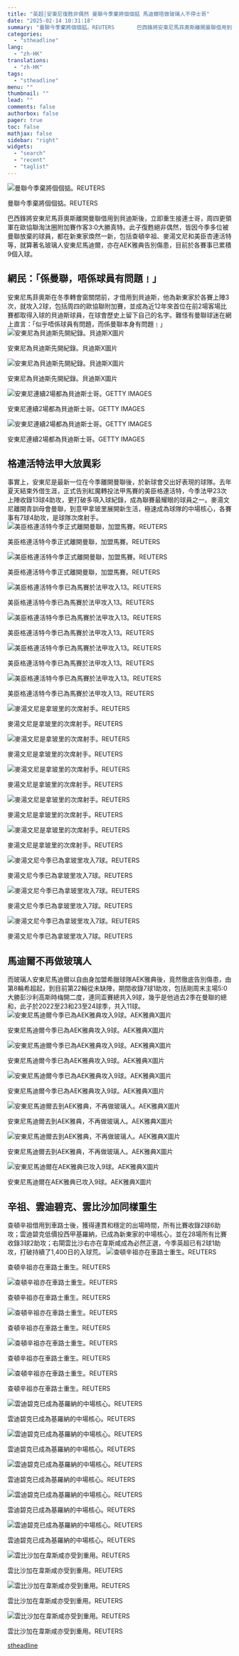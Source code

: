 ```yaml
---
title: "英超│安東尼復甦非偶然 曼聯今季棄將個個掂 馬迪爾唔做玻璃人不停士哥"
date: "2025-02-14 10:31:18"
summary: "曼聯今季棄將個個掂。REUTERS       巴西鋒將安東尼馬菲奧斯離開曼聯借用到貝迪斯後..."
categories:
  - "stheadline"
lang:
  - "zh-HK"
translations:
  - "zh-HK"
tags:
  - "stheadline"
menu: ""
thumbnail: ""
lead: ""
comments: false
authorbox: false
pager: true
toc: false
mathjax: false
sidebar: "right"
widgets:
  - "search"
  - "recent"
  - "taglist"
---
```


![曼聯今季棄將個個掂。REUTERS](https://image.stheadline.com/f/680p0/0x0/100/none/5128c0e357e66e65d3b097460ed3f117/stheadline/inewsmedia/20250214/_2025021409561257952.jpg)

曼聯今季棄將個個掂。REUTERS




巴西鋒將安東尼馬菲奧斯離開曼聯借用到貝迪斯後，立即重生接連士哥，周四更領軍在歐協聯淘汰圈附加賽作客3:0大勝真特。此子復甦絕非偶然，皆因今季多位被曼聯放棄的球員，都在新東家煥然一新，包括查頓辛祖、麥湯文尼和美臣杏連活特等，就算著名玻璃人安東尼馬迪爾，亦在AEK雅典告別傷患，目前於各賽事已累積9個入球。

網民：「係曼聯，唔係球員有問題﹗」
-----------------

安東尼馬菲奧斯在冬季轉會窗關閉前，才借用到貝迪斯，他為新東家於各賽上陣3次，就攻入2球，包括周四的歐協聯附加賽，並成為近12年來首位在前2場客場比賽都取得入球的貝迪斯球員，在球會歷史上留下自己的名字。難怪有曼聯球迷在網上直言：「似乎唔係球員有問題，而係曼聯本身有問題﹗」
 ![安東尼為貝迪斯先開紀錄。貝迪斯X圖片](https://image.hkhl.hk/f/1024p0/0x0/100/none/08adcb14ee8a056015a8782b905e2445/2025-02/1_48.jpg)


安東尼為貝迪斯先開紀錄。貝迪斯X圖片



 ![安東尼為貝迪斯先開紀錄。貝迪斯X圖片](https://image.hkhl.hk/f/1024p0/0x0/100/none/9c48d949a72644f7e3a3e5a635a9c739/2025-02/2_53.jpg)


安東尼為貝迪斯先開紀錄。貝迪斯X圖片



 ![安東尼連續2場都為貝迪斯士哥。GETTY IMAGES](https://image.hkhl.hk/f/1024p0/0x0/100/none/e75412b3a2d0e5623279ba679c2aad1f/2025-02/3_39.jpg)


安東尼連續2場都為貝迪斯士哥。GETTY IMAGES



 ![安東尼連續2場都為貝迪斯士哥。GETTY IMAGES](https://image.hkhl.hk/f/1024p0/0x0/100/none/2be18bdf01128e33cf04425306b835d9/2025-02/4_43.jpg)


安東尼連續2場都為貝迪斯士哥。GETTY IMAGES




格連活特法甲大放異彩
----------

事實上，安東尼是最新一位在今季離開曼聯後，於新球會交出好表現的球隊。去年夏天結束外借生涯，正式告別紅魔轉投法甲馬賽的美臣格連活特，今季法甲23次上陣收錄13球4助攻，更打破多項入球紀錄，成為聯賽最耀眼的球員之一。麥湯文尼離開青訓母會曼聯，到意甲拿玻里展開新生活，極速成為球隊的中場核心，各賽事有7球4助攻，是球隊次席射手。
 ![美臣格連活特今季正式離開曼聯，加盟馬賽。REUTERS](https://image.hkhl.hk/f/1024p0/0x0/100/none/254b1de36c776a81426c5d5d86722e22/2025-02/6_26.JPG)


美臣格連活特今季正式離開曼聯，加盟馬賽。REUTERS



 ![美臣格連活特今季正式離開曼聯，加盟馬賽。REUTERS](https://image.hkhl.hk/f/1024p0/0x0/100/none/9d32c49031d70b1d5b5ecaaa28e2af45/2025-02/5_26.JPG)


美臣格連活特今季正式離開曼聯，加盟馬賽。REUTERS



 ![美臣格連活特今季已為馬賽於法甲攻入13。REUTERS](https://image.hkhl.hk/f/1024p0/0x0/100/none/f384dcbdbb67aee2941055baca92bee8/2025-02/4_26.JPG)


美臣格連活特今季已為馬賽於法甲攻入13。REUTERS



 ![美臣格連活特今季已為馬賽於法甲攻入13。REUTERS](https://image.hkhl.hk/f/1024p0/0x0/100/none/d0b1b65c93f802bf4c4b6fa5e495c496/2025-02/3_25.JPG)


美臣格連活特今季已為馬賽於法甲攻入13。REUTERS



 ![美臣格連活特今季已為馬賽於法甲攻入13。REUTERS](https://image.hkhl.hk/f/1024p0/0x0/100/none/76d367562619934f2e8d996205c8ff95/2025-02/2_13.JPG)


美臣格連活特今季已為馬賽於法甲攻入13。REUTERS



 ![美臣格連活特今季已為馬賽於法甲攻入13。REUTERS](https://image.hkhl.hk/f/1024p0/0x0/100/none/d05f0fbb17a4bf092985d166c3ba2bd3/2025-02/1_27.JPG)


美臣格連活特今季已為馬賽於法甲攻入13。REUTERS



 ![麥湯文尼是拿玻里的次席射手。REUTERS](https://image.hkhl.hk/f/1024p0/0x0/100/none/bdf81e42a899fa7897c6f1c2c56aa941/2025-02/14_22.JPG)


麥湯文尼是拿玻里的次席射手。REUTERS



 ![麥湯文尼是拿玻里的次席射手。REUTERS](https://image.hkhl.hk/f/1024p0/0x0/100/none/e00509b3ce9898372a6a409d2be5fef3/2025-02/13_23.JPG)


麥湯文尼是拿玻里的次席射手。REUTERS



 ![麥湯文尼是拿玻里的次席射手。REUTERS](https://image.hkhl.hk/f/1024p0/0x0/100/none/cb18320bb330cc030a479a764ddf84b9/2025-02/12_26.JPG)


麥湯文尼是拿玻里的次席射手。REUTERS



 ![麥湯文尼是拿玻里的次席射手。REUTERS](https://image.hkhl.hk/f/1024p0/0x0/100/none/d07a22a2817b54d65f77eb44ae659e57/2025-02/11_25.JPG)


麥湯文尼是拿玻里的次席射手。REUTERS



 ![麥湯文尼是拿玻里的次席射手。REUTERS](https://image.hkhl.hk/f/1024p0/0x0/100/none/24f3f595038793a77e149ad419ec0671/2025-02/10_25.JPG)


麥湯文尼是拿玻里的次席射手。REUTERS



 ![麥湯文尼今季已為拿玻里攻入7球。REUTERS](https://image.hkhl.hk/f/1024p0/0x0/100/none/c3caa576c0cd4c2c0edcb13a00f821f7/2025-02/9_21.JPG)


麥湯文尼今季已為拿玻里攻入7球。REUTERS



 ![麥湯文尼今季已為拿玻里攻入7球。REUTERS](https://image.hkhl.hk/f/1024p0/0x0/100/none/75b4008dcd6d90433e579beb654e526e/2025-02/8_20.JPG)


麥湯文尼今季已為拿玻里攻入7球。REUTERS



 ![麥湯文尼今季已為拿玻里攻入7球。REUTERS](https://image.hkhl.hk/f/1024p0/0x0/100/none/a0a7e82bae6cc5cdcf25a4bf2f28ebb3/2025-02/7_23.JPG)


麥湯文尼今季已為拿玻里攻入7球。REUTERS




馬迪爾不再做玻璃人
---------

而玻璃人安東尼馬迪爾以自由身加盟希臘球隊AEK雅典後，竟然徹底告別傷患，由第8輪希超起，到目前第22輪從未缺陣，期間收錄7球1助攻，包括剛周末主場5:0大勝彭沙利高斯時梅開二度，連同盃賽總共入9球，幾乎是他過去2季在曼聯的總和，此子於2022至23和23至24球季，共入11球。
 ![安東尼馬迪爾今季已為AEK雅典攻入9球。AEK雅典X圖片](https://image.hkhl.hk/f/1024p0/0x0/100/none/514743bf542885699d41201cd2cd3c4a/2025-02/20_8.jpg)


安東尼馬迪爾今季已為AEK雅典攻入9球。AEK雅典X圖片



 ![安東尼馬迪爾今季已為AEK雅典攻入9球。AEK雅典X圖片](https://image.hkhl.hk/f/1024p0/0x0/100/none/1054098fbc56b1e52450379552cee267/2025-02/19_12.jpg)


安東尼馬迪爾今季已為AEK雅典攻入9球。AEK雅典X圖片



 ![安東尼馬迪爾今季已為AEK雅典攻入9球。AEK雅典X圖片](https://image.hkhl.hk/f/1024p0/0x0/100/none/134cd725b4547fc39f3596ecfdbea5fa/2025-02/18_14.jpg)


安東尼馬迪爾今季已為AEK雅典攻入9球。AEK雅典X圖片



 ![安東尼馬迪爾去到AEK雅典，不再做玻璃人。AEK雅典X圖片](https://image.hkhl.hk/f/1024p0/0x0/100/none/bb9a99de0a3f336db7fb9ff48d587d1b/2025-02/17_16.jpg)


安東尼馬迪爾去到AEK雅典，不再做玻璃人。AEK雅典X圖片



 ![安東尼馬迪爾去到AEK雅典，不再做玻璃人。AEK雅典X圖片](https://image.hkhl.hk/f/1024p0/0x0/100/none/c8fdf76cf0b79808e3fbd773e676dbb3/2025-02/16_10.jpg)


安東尼馬迪爾去到AEK雅典，不再做玻璃人。AEK雅典X圖片



 ![安東尼馬迪爾在AEK雅典已攻入9球。AEK雅典X圖片](https://image.hkhl.hk/f/1024p0/0x0/100/none/4d1267f43188754e947723e40e8c6a3d/2025-02/15_0_7.jpg)


安東尼馬迪爾在AEK雅典已攻入9球。AEK雅典X圖片




辛祖、雲迪碧克、雲比沙加同樣重生
----------------

查頓辛祖借用到車路士後，獲得連貫和穩定的出場時間，所有比賽收錄2球6助攻；雲迪碧克低價投西甲基羅納，已成為新東家的中場核心，並在28場所有比賽收錄3球2助攻；右閘雲比沙右亦在韋斯咸成為必然正選，今季英超已有2球1助攻，打破持續了1,400日的入球荒。
 ![查頓辛祖亦在車路士重生。REUTERS](https://image.hkhl.hk/f/1024p0/0x0/100/none/a3e61c5496aa0a2bcd4820888058002a/2025-02/21_8.JPG)


查頓辛祖亦在車路士重生。REUTERS



 ![查頓辛祖亦在車路士重生。REUTERS](https://image.hkhl.hk/f/1024p0/0x0/100/none/dd763b8db3001edcee46e40d339d4f42/2025-02/22_7.JPG)


查頓辛祖亦在車路士重生。REUTERS



 ![查頓辛祖亦在車路士重生。REUTERS](https://image.hkhl.hk/f/1024p0/0x0/100/none/f8624119c6b24519e2fb662ad48afc3d/2025-02/23_7.JPG)


查頓辛祖亦在車路士重生。REUTERS



 ![查頓辛祖亦在車路士重生。REUTERS](https://image.hkhl.hk/f/1024p0/0x0/100/none/cb0c4d5d3839b220545c805ac970e492/2025-02/24_8.JPG)


查頓辛祖亦在車路士重生。REUTERS



 ![查頓辛祖亦在車路士重生。REUTERS](https://image.hkhl.hk/f/1024p0/0x0/100/none/179772a5988eb46cb85bdd0a64d8bd8e/2025-02/25_6.JPG)


查頓辛祖亦在車路士重生。REUTERS



 ![雲迪碧克已成為基羅納的中場核心。REUTERS](https://image.hkhl.hk/f/1024p0/0x0/100/none/ea92db9773443e186302d078b768d241/2025-02/26_6.JPG)


雲迪碧克已成為基羅納的中場核心。REUTERS



 ![雲迪碧克已成為基羅納的中場核心。REUTERS](https://image.hkhl.hk/f/1024p0/0x0/100/none/26be839c944a894914a66ac964399204/2025-02/27_5.JPG)


雲迪碧克已成為基羅納的中場核心。REUTERS



 ![雲迪碧克已成為基羅納的中場核心。REUTERS](https://image.hkhl.hk/f/1024p0/0x0/100/none/8df92944d587e0f6d0ff4a3823898357/2025-02/28_4.JPG)


雲迪碧克已成為基羅納的中場核心。REUTERS



 ![雲迪碧克已成為基羅納的中場核心。REUTERS](https://image.hkhl.hk/f/1024p0/0x0/100/none/c12304a4643d3ae0ddf832c4363346fe/2025-02/29_5.JPG)


雲迪碧克已成為基羅納的中場核心。REUTERS



 ![雲迪碧克已成為基羅納的中場核心。REUTERS](https://image.hkhl.hk/f/1024p0/0x0/100/none/5dfb80180a39d2f77fb3d0ff50891ebd/2025-02/30_5.JPG)


雲迪碧克已成為基羅納的中場核心。REUTERS




 ![雲比沙加在韋斯咸亦受到重用。REUTERS](https://image.hkhl.hk/f/1024p0/0x0/100/none/b837e75c7a9106cfaa3cd8b339e35731/2025-02/2025-01-26T171822Z_1951966140_UP1EL1Q1C2KKN_RTRMADP_3_SOCCER-ENGLAND-AVL-WHU-REPORT.JPG)


雲比沙加在韋斯咸亦受到重用。REUTERS



 ![雲比沙加在韋斯咸亦受到重用。REUTERS](https://image.hkhl.hk/f/1024p0/0x0/100/none/5f888941f00caafd9b13dba4d869a5de/2025-02/2025-01-26T182155Z_1217477946_UP1EL1Q1F0HNG_RTRMADP_3_SOCCER-ENGLAND-AVL-WHU-REPORT.JPG)


雲比沙加在韋斯咸亦受到重用。REUTERS



 ![雲比沙加在韋斯咸亦受到重用。REUTERS](https://image.hkhl.hk/f/1024p0/0x0/100/none/8f3c4ed37ad51d04e27295ae16de9b5c/2025-02/2025-02-03T213518Z_1503747310_UP1EL231NYSGJ_RTRMADP_3_SOCCER-ENGLAND-CHE-WHU-REPORT.JPG)


雲比沙加在韋斯咸亦受到重用。REUTERS

[stheadline](https://std.stheadline.com/realtime/article/2052703/即時-體育-英超│安東尼復甦非偶然-曼聯今季棄將個個掂-馬迪爾唔做玻璃人不停士哥)
